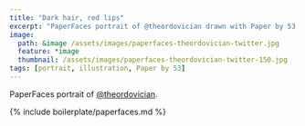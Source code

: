 ```yaml
---
title: "Dark hair, red lips"
excerpt: "PaperFaces portrait of @theordovician drawn with Paper by 53 on an iPad."
image: 
  path: &image /assets/images/paperfaces-theordovician-twitter.jpg 
  feature: *image
  thumbnail: /assets/images/paperfaces-theordovician-twitter-150.jpg
tags: [portrait, illustration, Paper by 53]
---
```


PaperFaces portrait of [@theordovician](http://twitter.com/theordovician).

{% include boilerplate/paperfaces.md %}
